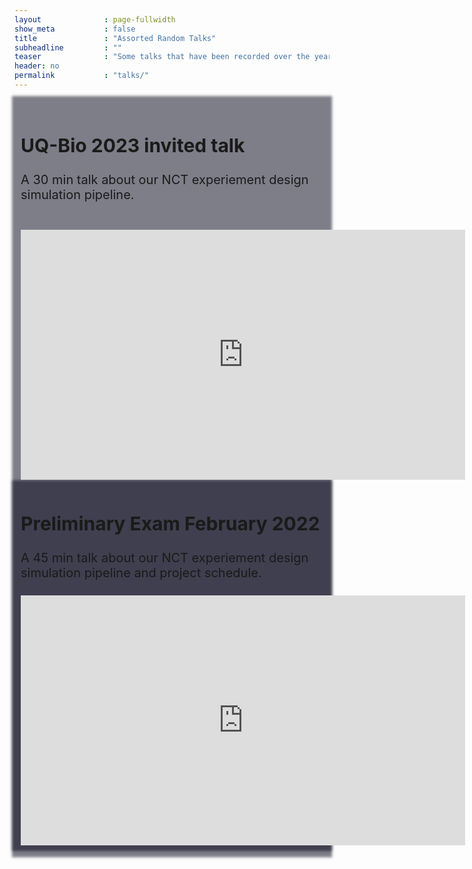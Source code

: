 ```yaml
---
layout              : page-fullwidth
show_meta           : false
title               : "Assorted Random Talks"
subheadline         : ""
teaser              : "Some talks that have been recorded over the years"
header: no
permalink           : "talks/"
---
```



<div class="row" style="font-size: 20px; z-index: -1; background: rgba(0,0,22,.5); padding-left: 0px; padding-top: 10px; padding-right: 0x; padding-bottom: 10px; box-shadow: 0 0 4px 4px rgba(0,0,22,.5);">    

<div class="row" style="font-size: 20px; z-index: -1;  padding-left: 10px; padding-top: 5px; padding-right: 10px; padding-bottom: 5px; margin: 0px;">  
   <h2> UQ-Bio 2023 invited talk </h2>

   A 30 min talk about our NCT experiement design simulation pipeline.<br>&nbsp; 

   <div class="flex-video">
   <iframe width="711" height="400" src="https://www.youtube.com/embed/R1XMaHGBYQo" title="uqbio2023 invited talk" frameborder="0" allow="accelerometer; autoplay; clipboard-write; encrypted-media; gyroscope; picture-in-picture; web-share" allowfullscreen></iframe>
   </div>
</div>

<div class="row" style="font-size: 20px; z-index: -1; background: rgba(0,0,22,.5); padding-left: 10px; padding-top: 5px; padding-right: 0px; padding-bottom: 5px; box-shadow: 0 0 4px 4px rgba(0,0,22,.5); margin: 0px;">    
      <h2> Preliminary Exam February 2022</h2>
         A 45 min talk about our NCT experiement design simulation pipeline and project schedule.<br>&nbsp; 
      <div class="flex-video">
         <iframe width="711" height="400" src="https://www.youtube.com/embed/a5QBdKif6xc" title="wsr prelim NCT multiplexing feb 3 2022" frameborder="0" allow="accelerometer; autoplay; clipboard-write; encrypted-media; gyroscope; picture-in-picture; web-share" allowfullscreen></iframe>
      </div>
</div>

